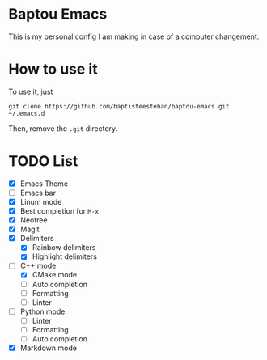 # Baptou Emacs

This is my personal config I am making in case of a computer changement.

# How to use it

To use it, just
```
git clone https://github.com/baptisteesteban/baptou-emacs.git ~/.emacs.d
```
Then, remove the `.git` directory.

# TODO List

* [X] Emacs Theme
* [ ] Emacs bar
* [X] Linum mode
* [X] Best completion for `M-x`
* [X] Neotree
* [X] Magit
* [X] Delimiters
  * [X] Rainbow delimiters
  * [X] Highlight delimiters
* [ ] C++ mode
  * [X] CMake mode
  * [ ] Auto completion
  * [ ] Formatting
  * [ ] Linter
* [ ] Python mode
  * [ ] Linter
  * [ ] Formatting
  * [ ] Auto completion
* [X] Markdown mode
